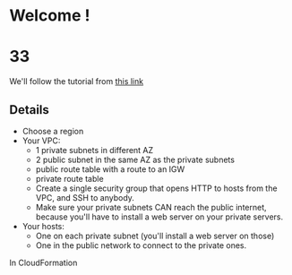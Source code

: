 # Welcome !
# 33

We'll follow the tutorial from [this 
link](https://docs.aws.amazon.com/elasticloadbalancing/latest/classic/elb-getting-started.html)

## Details
- Choose a region
- Your VPC:
  - 1 private subnets in different AZ
  - 2 public subnet in the same AZ as the private subnets
  - public route table with a route to an IGW
  - private route table
  - Create a single security group that opens HTTP to hosts from the VPC, and SSH to anybody.
  - Make sure your private subnets CAN reach the public internet, because you'll have to install a web server on your 
private servers.
- Your hosts:
  - One on each private subnet (you'll install a web server on those) 
  - One in the public network to connect to the private ones.


In CloudFormation
